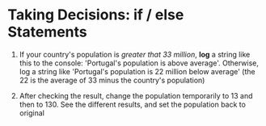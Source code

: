 # Taking Decisions: if / else Statements

1. If your country's population is _greater that 33 million_, **log** a string like this to the
   console: 'Portugal's population is above average'. Otherwise, log a string like
   'Portugal's population is 22 million below average' (the 22 is the average of 33
   minus the country's population)

2. After checking the result, change the population temporarily to 13 and then to 130. See the different results, and set the population back to original
